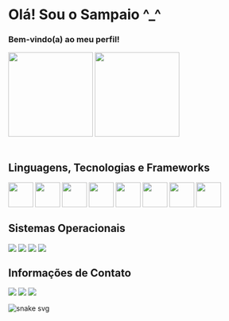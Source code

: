 <h1>Olá! Sou o Sampaio ^_^</h1>
<h3>Bem-vindo(a) ao meu perfil!</h3>
 
<div>
  <a href="https://github.com/MrSampaio"></a>
  <img height="170em" src="https://github-readme-stats.vercel.app/api?username=mrsampaio&show_icons=true&theme=radical">
  <img height="170em" src="https://github-readme-stats.vercel.app/api/top-langs/?username=mrsampaio&layout=compact&theme=radical">
</div>
<br>
<div style="display: inline-block">
 <h2>Linguagens, Tecnologias e Frameworks</h2>
 <img align="center" height="50" width="50" src="https://github.com/MrSampaio/MrSampaio/assets/118141328/4ed194f0-539b-4c10-9f59-64fe212a0654">
 <img align="center" height="50" width="50" src="https://github.com/MrSampaio/MrSampaio/assets/118141328/ff42c100-674d-48c6-968f-69003dc30633">
 <img align="center" height="50" width="50" src="https://github.com/MrSampaio/MrSampaio/assets/118141328/948d0800-dcf3-40c3-afa3-5d4b6a8ea134">
 <img align="center" height="50" width="50" src="https://github.com/MrSampaio/MrSampaio/assets/118141328/e580cf0c-c1c8-445f-b226-215cb52dfbaf">
 <img align="center" height="50" width="50" src="https://github.com/MrSampaio/MrSampaio/assets/118141328/88f55c06-2a92-4e86-912e-b37728d17172">
 <img align="center" height="50" width="50" src="https://github.com/MrSampaio/MrSampaio/assets/118141328/7e101ff2-1d98-4970-8925-3163834f8ace">
 <img align="center" height="50" width="50" src="https://github.com/MrSampaio/MrSampaio/assets/118141328/38bf64d4-5d44-44dd-abd5-ee86d16deb41">
 <img align="center" height="50" width="50" src="https://github.com/MrSampaio/MrSampaio/assets/118141328/956aaa6a-39df-4b1d-910c-7da0785b5d4e">
</div>
<br>
<div style="display: inline-block">
 <h2>Sistemas Operacionais</h2>
 <img align="center" src="https://img.shields.io/badge/Linux-FCC624?style=for-the-badge&logo=linux&logoColor=black">
 <img align="center" src="https://img.shields.io/badge/Windows-0078D6?style=for-the-badge&logo=windows&logoColor=white">
 <img align="center" src="https://img.shields.io/badge/mac%20os-000000?style=for-the-badge&logo=apple&logoColor=white">
 <img align="center" src="https://img.shields.io/badge/Ubuntu-E95420?style=for-the-badge&logo=ubuntu&logoColor=white">
</div>
<br>
<div style="display: inline-block">
 <h2>Informações de Contato</h2>
 <a href="mailto:jusampa2@gmail.com" target="_blank"><img src="https://img.shields.io/badge/Gmail-D14836?style=for-the-badge&logo=gmail&logoColor=white"></a>
 <a href="https://wa.me/+5511988739957" target="_blank"><img src="https://img.shields.io/badge/WhatsApp-25D366?style=for-the-badge&logo=whatsapp&logoColor=white"></a>
 <a href="https://www.linkedin.com/in/jusampa"  target="_blank"><img src="https://img.shields.io/badge/LinkedIn-0077B5?style=for-the-badge&logo=linkedin&logoColor=white"></a>
</div>


![snake svg](https://github.com/MrSampaio/MrSampaio/blob/main/.github/workflows/blank.yml)


<!-- - 🔭 I’m currently working on ...
- 🌱 I’m currently learning ...
- 👯 I’m looking to collaborate on ...
- 🤔 I’m looking for help with ...
- 💬 Ask me about ...
- 📫 How to reach me: ...
- 😄 Pronouns: ...
- ⚡ Fun fact: ...
 -->
